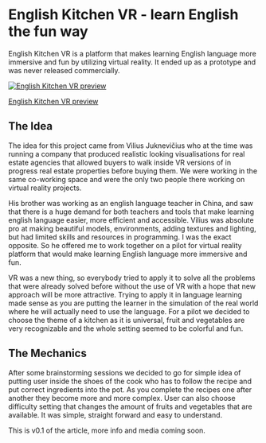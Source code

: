 # English Kitchen VR - learn English the fun way

English Kitchen VR is a platform that makes learning English language more immersive and fun by utilizing virtual reality. It ended up as a prototype and was never released commercially.

[![English Kitchen VR preview](https://img.youtube.com/vi/OXycvDH14go/0.jpg)](https://www.youtube.com/watch?v=OXycvDH14go)

[English Kitchen VR preview](https://www.youtube.com/watch?v=OXycvDH14go#aspect_4_3)

## The Idea

The idea for this project came from Vilius Juknevičius who at the time was running a company that produced realistic looking visualisations for real estate agencies that allowed buyers to walk inside VR versions of in progress real estate properties before buying them. We were working in the same co-working space and were the only two people there working on virtual reality projects.

His brother was working as an english language teacher in China, and saw that there is a huge demand for both teachers and tools that make learning english language easier, more efficient and accessible. Vilius was absolute pro at making beautiful models, environments, adding textures and lighting, but had limited skills and resources in programming. I was the exact opposite. So he offered me to work together on a pilot for virtual reality platform that would make learning English language more immersive and fun.

VR was a new thing, so everybody tried to apply it to solve all the problems that were already solved before without the use of VR with a hope that new approach will be more attractive. Trying to apply it in language learning made sense as you are putting the learner in the simulation of the real world where he will actually need to use the language. For a pilot we decided to choose the theme of a kitchen as it is universal, fruit and vegetables are very recognizable and the whole setting seemed to be colorful and fun.

## The Mechanics

After some brainstorming sessions we decided to go for simple idea of putting user inside the shoes of the cook who has to follow the recipe and put correct ingredients into the pot. As you complete the recipes one after another they become more and more complex. User can also choose difficulty setting that changes the amount of fruits and vegetables that are available. It was simple, straight forward and easy to understand.

<!--
## Production

I started prototyping the core mechanics and Vilius started working on models. He already had a lot of high quality models he was using in his real estate projects so this went fast, the most complex part was creating the curved table as we wanted user to be able to interact with all the objects while standing still in one place. I don't actually know if it was complex for him to create that curved table, but as for someone who tried to learn 3D modelling with Blender and ran out of swearwords that table looked like magic.

Developing the gameplay and core mechanics was also going smoothly, I have already done a few projects in VR and knew my tooling pretty well. It was before the OpenXR standard was in place, so I was using VRTK tool kit to communicate with VR hardware.

## Demo

Shortly after the prototype was complete a series of demo sessions were organized across the schools in China. Demos went well and pupils were very happy to be able to play a VR game instead of their lessons. Teachers were also impressed by the immersion
-->

This is v0.1 of the article, more info and media coming soon.